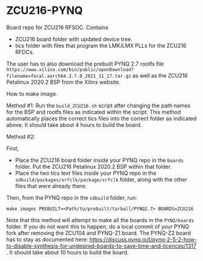 # ZCU216-PYNQ

Board repo for ZCU216 RFSOC. Contains

* ZCU216 board folder with updated device tree. 
* tics folder with files that program the LMK/LMX PLLs for the ZCU216 RFDCs. 

The user has to also download the prebuilt PYNQ 2.7 rootfs file `https://www.xilinx.com/bin/public/openDownload?filename=focal.aarch64.2.7.0_2021_11_17.tar.gz` as well as the ZCU216 Petalinux 2020.2 BSP from the Xilinx website. 

How to make image. 

Method #1: Run the `build_ZCU216.sh` script after changing the path names for the BSP and rootfs files as indicated within the script. This method automatically places the correct tics files into the correct folder as indicated above. It should take about 4 hours to build the board.

Method #2: 

First,

* Place the ZCU216 board folder inside your PYNQ repo in the `boards` folder. Put the ZCU216 Petalinux 2020.2 BSP within that folder. 
* Place the two tics text files inside your PYNQ repo in the `sdbuild/packages/xrfclk/package/xrfclk` folder, along with the other files that were already there.

Then, from the PYNQ repo in the `sdbuild` folder, run:

`make images PREBUILT=<Path/to/prebuilt/tarball/PYNQ2.7> BOARDS=ZCU216`

Note that this method will attempt to make all the boards in the `PYNQ/boards` folder. If you do not want this to happen, do a local commit of your PYNQ fork after removing the ZCU104 and PYNQ-Z1 board. The PYNQ-Z2 board has to stay as documented here: https://discuss.pynq.io/t/pynq-2-5-2-how-to-disable-synthesis-for-undesired-boards-to-save-time-and-licences/1317 . It should take about 10 hours to build the board.


